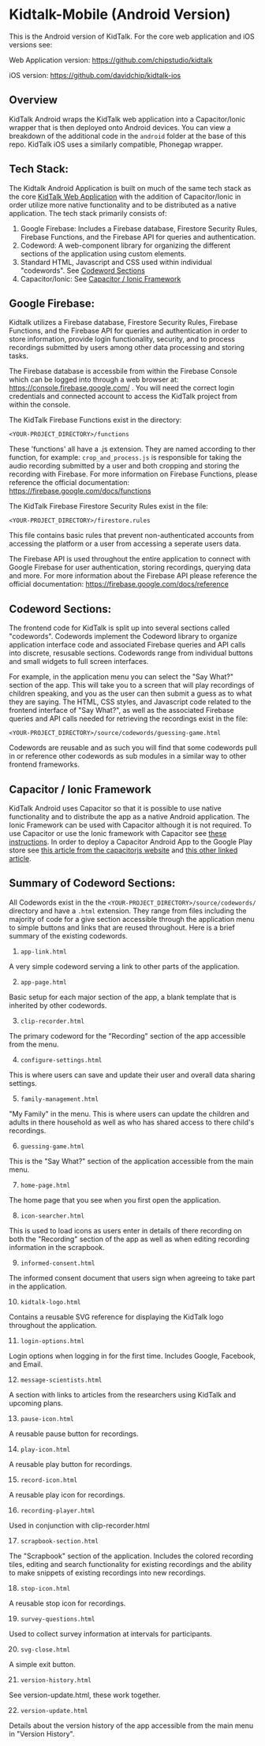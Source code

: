 # Kidtalk-Mobile (Android Version)
This is the Android version of KidTalk. For the core web application and iOS versions see:

Web Application version: https://github.com/chipstudio/kidtalk

iOS version: https://github.com/davidchip/kidtalk-ios
 
Overview
-----
KidTalk Android wraps the KidTalk web application into a Capacitor/Ionic wrapper that is then deployed onto Android devices. You can view a breakdown of the additional code in the `android` folder at the base of this repo. KidTalk iOS uses a similarly compatible, Phonegap wrapper.


Tech Stack:
-----
The Kidtalk Android Application is built on much of the same tech stack as the core <a href="https://github.com/chipstudio/kidtalk">KidTalk Web Application</a> with the addition of Capacitor/Ionic in order utilize more native functionality and to be distributed as a native application. The tech stack primarily consists of:

1) Google Firebase: Includes a Firebase database, Firestore Security Rules, Firebase Functions, and the Firebase API for queries and authentication.
2) Codeword: A web-component library for organizing the different sections of the application using custom elements.
3) Standard HTML, Javascript and CSS used within individual "codewords". See [Codeword Sections](#codewordsections)
4) Capacitor/Ionic: See [Capacitor / Ionic Framework](#ionicwrapper)


Google Firebase:
-----

Kidtalk utilizes a Firebase database, Firestore Security Rules, Firebase Functions, and the Firebase API for queries and authentication in order to store information, provide login functionality, security, and to process recordings submitted by users among other data processing and storing tasks. 

The Firebase database is accessbile from within the Firebase Console which can be logged into through a web browser at: https://console.firebase.google.com/ . You will need the correct login credentials and connected account to access the KidTalk project from within the console.

The KidTalk Firebase Functions exist in the directory:

`<YOUR-PROJECT_DIRECTORY>/functions`

These 'functions' all have a .js extension. They are named according to ther function, for example: `crop_and_process.js` is responsible for taking the audio recording submitted by a user and both cropping and storing the recording with Firebase. For more information on Firebase Functions, please reference the official documentation: https://firebase.google.com/docs/functions

The KidTalk Firebase Firestore Security Rules exist in the file:

`<YOUR-PROJECT_DIRECTORY>/firestore.rules`

This file contains basic rules that prevent non-authenticated accounts from accessing the platform or a user from accessing a seperate users data.

The Firebase API is used throughout the entire application to connect with Google Firebase for user authentication, storing recordings, querying data and more. For more information about the Firebase API please reference the official documentation: https://firebase.google.com/docs/reference


Codeword Sections: <a name="codewordsections"></a>
-----
The frontend code for KidTalk is split up into several sections called "codewords". Codewords implement the Codeword library to organize application interface code and associated Firebase queries and API calls into discrete, resusable sections. Codewords range from individual buttons and small widgets to full screen interfaces.

For example, in the application menu you can select the "Say What?" section of the app. This will take you to a screen that will play recordings of children speaking, and you as the user can then submit a guess as to what they are saying. The HTML, CSS styles, and Javascript code related to the frontend interface of "Say What?", as well as the associated Firebase queries and API calls needed for retrieving the recordings exist in the file:

`<YOUR-PROJECT_DIRECTORY>/source/codewords/guessing-game.html`

Codewords are reusable and as such you will find that some codewords pull in or reference other codewords as sub modules in a similar way to other frontend frameworks. 


Capacitor / Ionic Framework <a name="ionicwrapper"></a>
-----
KidTalk Android uses Capacitor so that it is possible to use native functionality and to distribute the app as a native Android application. The Ionic Framework can be used with Capacitor although it is not required. To use Capacitor or use the Ionic framework with Capacitor see <a href="https://github.com/ionic-team/capacitor#readme">these instructions</a>. In order to deploy a Capacitor Android App to the Google Play store see <a href="https://capacitorjs.com/docs/android/deploying-to-google-play">this article from the capacitorjs website</a> and <a href="https://www.joshmorony.com/deploying-capacitor-applications-to-android-development-distribution/">this other linked article</a>.


Summary of Codeword Sections:
-----

All Codewords exist in the the `<YOUR-PROJECT_DIRECTORY>/source/codewords/` directory and have a `.html` extension. They range from files including the majority of code for a give section accessible through the application menu to simple buttons and links that are reused throughout. Here is a brief summary of the existing codewords.

1) `app-link.html`

A very simple codeword serving a link to other parts of the application.

2) `app-page.html`

Basic setup for each major section of the app, a blank template that is inherited by other codewords.

3) `clip-recorder.html`

The primary codeword for the "Recording" section of the app accessible from the menu.

4) `configure-settings.html`

This is where users can save and update their user and overall data sharing settings.

5) `family-management.html`

"My Family" in the menu. This is where users can update the children and adults in there household as well as who has shared access to there child's recordings.

6) `guessing-game.html`

This is the "Say What?" section of the application accessible from the main menu.

7) `home-page.html`

The home page that you see when you first open the application.

8) `icon-searcher.html`

This is used to load icons as users enter in details of there recording on both the "Recording" section of the app as well as when editing recording information in the scrapbook.

9) `informed-consent.html`

The informed consent document that users sign when agreeing to take part in the application.

10) `kidtalk-logo.html`

Contains a reusable SVG reference for displaying the KidTalk logo throughout the application.

11) `login-options.html`

Login options when logging in for the first time. Includes Google, Facebook, and Email.

12) `message-scientists.html`

A section with links to articles from the researchers using KidTalk and upcoming plans.

13) `pause-icon.html`

A reusable pause button for recordings.

14) `play-icon.html`

A reusable play button for recordings.

15) `record-icon.html`

A reusable play icon for recordings.

16) `recording-player.html`

Used in conjunction with clip-recorder.html

17) `scrapbook-section.html`

The "Scrapbook" section of the application. Includes the colored recording tiles, editing and search functionality for existing recordings and the ability to make snippets of existing recordings into new recordings.

18) `stop-icon.html`

A reusable stop icon for recordings.

19) `survey-questions.html`

Used to collect survey information at intervals for participants.

20) `svg-close.html`

A simple exit button.

21) `version-history.html`

See version-update.html, these work together.

22) `version-update.html`

Details about the version history of the app accessible from the main menu in "Version History".
